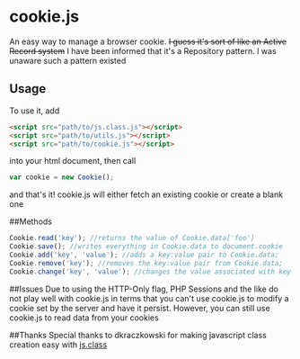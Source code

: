 # cookie.js
An easy way to manage a browser cookie. ~~I guess it's sort of like an Active Record system~~ I have been informed that it's a Repository pattern. I was unaware such a pattern existed

## Usage
To use it, add 

```html
<script src="path/to/js.class.js"></script>
<script src="path/to/utils.js"></script>
<script src="path/to/cookie.js"></script>
``` 
into your html document, then call 
```javascript
var cookie = new Cookie();
``` 
and that's it! cookie.js will either fetch an existing cookie or create a blank one

##Methods
```javascript
Cookie.read('key'); //returns the value of Cookie.data['foo']
Cookie.save(); //writes everything in Cookie.data to document.cookie
Cookie.add('key', 'value'); //adds a key:value pair to Cookie.data;
Cookie.remove('key'); //removes the key:value pair from Cookie.data;
Cookie.change('key', 'value'); //changes the value associated with key in Cookie.data;
```

##Issues
Due to using the HTTP-Only flag, PHP Sessions and the like do not play well with cookie.js in terms that you can't use cookie.js to modify a cookie set by the server and have it persist. However, you can still use cookie.js to read data from your cookies

##Thanks
Special thanks to dkraczkowski for making javascript class creation easy with [js.class](https://github.com/dkraczkowski/js.class)
